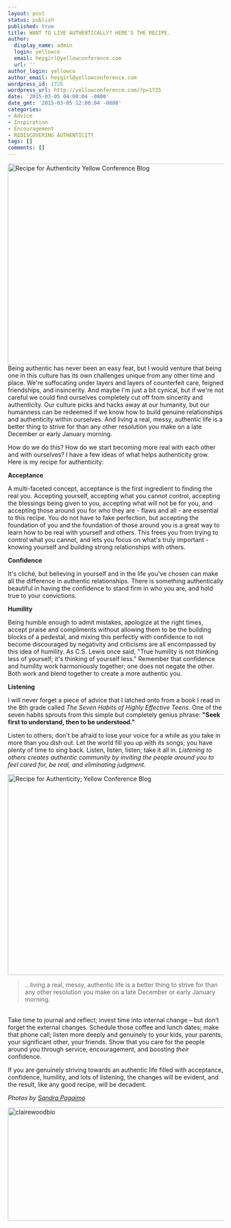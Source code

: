 ```yaml
---
layout: post
status: publish
published: true
title: WANT TO LIVE AUTHENTICALLY? HERE'S THE RECIPE.
author:
  display_name: admin
  login: yellowco
  email: heygirl@yellowconference.com
  url: ''
author_login: yellowco
author_email: heygirl@yellowconference.com
wordpress_id: 1725
wordpress_url: http://yellowconference.com/?p=1725
date: '2015-03-05 04:00:04 -0800'
date_gmt: '2015-03-05 12:00:04 -0800'
categories:
- Advice
- Inspiration
- Encouragement
- REDISCOVERING AUTHENTICITY
tags: []
comments: []
---
```

<p><a href="http://yellowconference.com/wp-content/uploads/2015/01/6068523867_a2c50c4446_o.jpg"><img class="aligncenter wp-image-1727 size-full" src="http://yellowconference.com/wp-content/uploads/2015/01/6068523867_a2c50c4446_o.jpg" alt="Recipe for Authenticity Yellow Conference Blog" width="700" height="467" /></a>Being authentic has never been an easy feat, but I would venture that being one in this culture has its own challenges unique from any other time and place. We're suffocating under layers and layers of counterfeit care, feigned friendships, and insincerity. And maybe I'm just a bit cynical, but if we're not careful we could find ourselves&nbsp;completely cut off from sincerity and authenticity. Our culture picks and hacks away at our humanity, but our humanness can be redeemed if we know how to build genuine relationships and authenticity within ourselves. And living a real, messy, authentic life is a better thing to strive for than any other resolution you make on a late December or early January morning.</p>
<p>How do we do this? How do we start becoming more real with each other and with ourselves? I have a few ideas of what helps authenticity grow. Here is my recipe for authenticity:</p>
<p><strong>Acceptance </strong></p>
<p>A multi-faceted concept, acceptance is the first ingredient to finding the real you. Accepting yourself, accepting what you cannot control, accepting the blessings being given to you, accepting what will not be for you, and accepting those around you for who they are - flaws and all - are essential to this recipe. You do not have to fake perfection, but accepting the foundation of you and the foundation of those around you is a great way to learn how to be real with yourself and others. This frees you from&nbsp;trying to control what you cannot, and lets you focus on what's truly important - knowing yourself and building strong relationships with others.</p>
<p><strong>Confidence</strong></p>
<p>It's clich&eacute;, but believing in yourself and in the life you've chosen can make all the difference in authentic relationships. There&nbsp;is something authentically beautiful in having the confidence to stand firm in who you are, and hold true to your convictions.</p>
<p><strong>Humility</strong></p>
<p>Being humble enough to admit mistakes, apologize at the right times, accept praise and compliments without allowing them to be the building blocks of a pedestal, and mixing this perfectly with confidence to not become discouraged by negativity and criticisms are all encompassed by this idea of humility. As C.S. Lewis once said, "True humility is not thinking less of yourself; it's thinking of yourself less." Remember that confidence and humility work harmoniously together; one does not negate the other. Both work and blend together to create a more authentic you.</p>
<p><strong>Listening</strong></p>
<p>I will never forget a piece of advice that I latched onto from a book I read in the 8th grade called <em>The Seven Habits of Highly Effective Teens</em>. One of the seven habits sprouts from this simple but completely genius phrase: <strong>"Seek first to understand, then to be understood."</strong></p>
<p>Listen to others; don't be afraid to lose your voice for a while as you take in more than you dish out. Let the world fill you up with its songs; you have plenty of time to sing back. Listen, listen, listen; take it all in. <em>Listening to others creates authentic community by inviting the people around you to feel cared for, be real, and eliminating judgment.</em></p>
<p><a href="http://yellowconference.com/wp-content/uploads/2015/01/6069070944_ecaf8ff1db_o.jpg"><img class="aligncenter wp-image-1726 size-full" src="http://yellowconference.com/wp-content/uploads/2015/01/6069070944_ecaf8ff1db_o.jpg" alt="Recipe for Authenticity; Yellow Conference Blog" width="700" height="467" /></a></p>
<blockquote><p>...living a real, messy, authentic life is a better thing to strive for than any other resolution you make on a late December or early January morning.</blockquote><br />
Take time to journal and reflect; invest time into internal change &ndash; but don&rsquo;t forget the external changes. Schedule those coffee and lunch dates; make that phone call; listen more deeply and genuinely to your kids, your parents, your significant other, your friends. Show that you care for the people around you through service, encouragement, and boosting <em>their</em> confidence.</p>
<p>If you are genuinely striving towards an authentic life filled with acceptance, confidence, humility, and lots of listening, the changes will be evident, and the result, like any good recipe, will be decadent.</p>
<p><em>Photos by <a href="https://www.flickr.com/photos/54132946@N08/" target="_blank">Sandra Pagaimo</a></em></p>
<p><a href="https://convictionsofacollegegirl.wordpress.com/" target="_blank"><img class=" size-full wp-image-1733 aligncenter" src="http://yellowconference.com/wp-content/uploads/2015/01/clairewoodbio.jpg" alt="clairewoodbio" width="700" height="264" /></a></p>
